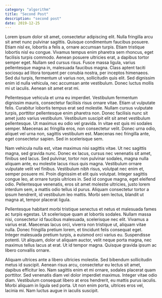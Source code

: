 ```yaml
---
category: "algorithm"
title: "Second Post"
description: "second post"
date: 2019-12-25
---
```


Lorem ipsum dolor sit amet, consectetur adipiscing elit. Nulla fringilla arcu sit amet nunc pulvinar sagittis. Quisque condimentum faucibus posuere. Etiam nisl ex, lobortis a felis a, ornare accumsan turpis. Etiam tristique lobortis nisl eu congue. Vivamus tempus enim pharetra sem rhoncus, eget facilisis turpis commodo. Aenean posuere ultricies erat, a dapibus tortor semper eget. Nullam sed cursus risus. Fusce massa ligula, varius pellentesque magna in, malesuada faucibus magna. Class aptent taciti sociosqu ad litora torquent per conubia nostra, per inceptos himenaeos. Sed dui turpis, fermentum ut varius non, sollicitudin quis elit. Sed dignissim enim id nulla vehicula, nec accumsan ante vestibulum. Donec luctus mollis mi ut iaculis. Aenean sit amet erat mi.

Pellentesque vehicula et urna eu imperdiet. Vestibulum fermentum dignissim mauris, consectetur facilisis risus ornare vitae. Etiam ut vulputate felis. Curabitur lobortis tempus erat sed molestie. Nullam cursus vulputate turpis, porttitor pellentesque enim pharetra non. Donec facilisis nunc sit amet justo varius vestibulum. Vestibulum suscipit elit sit amet vestibulum pellentesque. Ut maximus eu odio vel gravida. In vitae est quis mi sodales semper. Maecenas ac fringilla eros, non consectetur velit. Donec urna odio, aliquet vel urna non, sagittis vestibulum est. Maecenas nec fringilla ante, eget consectetur sapien. Sed in scelerisque sem.

Nam vehicula nulla est, vitae maximus nisi sagittis vitae. Ut nec sagittis magna, sed gravida nunc. Donec ex lacus, cursus nec venenatis sit amet, finibus sed lacus. Sed pulvinar, tortor non pulvinar sodales, magna nulla aliquam ante, eu molestie lacus risus quis magna. Vestibulum ornare vulputate velit vel finibus. Vestibulum nibh risus, volutpat nec enim et, semper posuere mi. Proin dignissim et elit quis volutpat. Integer sagittis congue leo, at ornare turpis ultrices in. Sed id congue magna, eget eleifend odio. Pellentesque venenatis, eros sit amet molestie ultricies, justo lorem interdum sem, a mattis odio tellus id purus. Aliquam consectetur tortor a ipsum hendrerit, id vestibulum leo mattis. Morbi sem lectus, blandit ut magna at, tempor placerat ligula.

Pellentesque habitant morbi tristique senectus et netus et malesuada fames ac turpis egestas. Ut scelerisque quam at lobortis sodales. Nullam massa nisi, consectetur id faucibus malesuada, scelerisque nec elit. Vivamus a varius erat. Maecenas lacus orci, viverra non tristique ut, aliquam vitae nulla. Donec fringilla pretium lorem, et tincidunt felis consequat eget. Integer malesuada pretium turpis, a euismod orci varius eu. Suspendisse potenti. Ut aliquam, dolor ut aliquam auctor, velit neque porta magna, nec maximus tellus lacus at erat. Ut id tempor magna. Quisque gravida ipsum ac libero convallis ornare.

Aliquam ultrices ante a libero ultricies molestie. Sed bibendum sollicitudin metus id suscipit. Aenean risus arcu, consectetur eu lectus sit amet, dapibus efficitur leo. Nam sagittis enim et mi ornare, sodales placerat quam porttitor. Sed venenatis diam vel dolor imperdiet maximus. Integer vitae odio diam. Vestibulum consequat libero at eros hendrerit, eu mattis purus iaculis. Morbi aliquam in ligula sed porta. Ut non enim porta, ultrices eros vel, lacinia mi. Nam luctus augue in iaculis suscipit.
